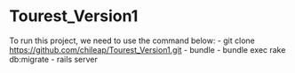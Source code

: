 # Tourest_Version1

To run this project, we need to use the command below:
	- git clone https://github.com/chileap/Tourest_Version1.git
	- bundle
	- bundle exec rake db:migrate
	- rails server
